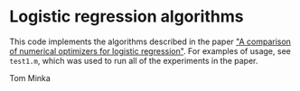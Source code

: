 Logistic regression algorithms
==============================

This code implements the algorithms described in the paper ["A comparison of numerical optimizers for logistic regression"](http://tminka.github.io/papers/logreg/).  For examples of usage, see `test1.m`, which was used to run all of the experiments in the paper.

Tom Minka

